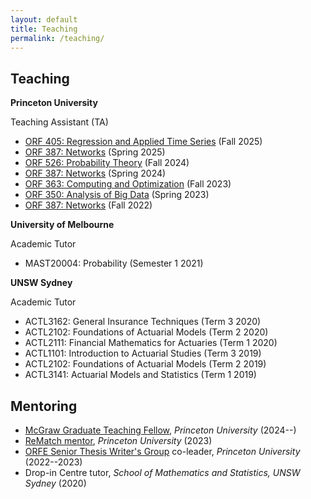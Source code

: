 ```yaml
---
layout: default
title: Teaching
permalink: /teaching/
---
```


## Teaching

**Princeton University**

Teaching Assistant (TA)
- [ORF 405: Regression and Applied Time Series](https://registrar.princeton.edu/course-offerings/course-details?term=1262&courseid=008005) (Fall 2025)
- [ORF 387: Networks](https://registrar.princeton.edu/course-offerings/course-details?term=1254&courseid=015450) (Spring 2025)
- [ORF 526: Probability Theory](https://registrar.princeton.edu/course-offerings/course-details?term=1252&courseid=008014) (Fall 2024)
- [ORF 387: Networks](https://registrar.princeton.edu/course-offerings/course-details?term=1244&courseid=015450) (Spring 2024)
- [ORF 363: Computing and Optimization](https://registrar.princeton.edu/course-offerings/course-details?term=1242&courseid=012833) (Fall 2023)
- [ORF 350: Analysis of Big Data](https://registrar.princeton.edu/course-offerings/course-details?term=1234&courseid=012309) (Spring 2023)
- [ORF 387: Networks](https://registrar.princeton.edu/course-offerings/course-details?term=1232&courseid=015450) (Fall 2022)

**University of Melbourne**

Academic Tutor
- MAST20004: Probability (Semester 1 2021)

**UNSW Sydney**

Academic Tutor
- ACTL3162: General Insurance Techniques (Term 3 2020)
- ACTL2102: Foundations of Actuarial Models (Term 2 2020)
- ACTL2111: Financial Mathematics for Actuaries (Term 1 2020)
- ACTL1101: Introduction to Actuarial Studies (Term 3 2019)
- ACTL2102: Foundations of Actuarial Models (Term 2 2019)
- ACTL3141: Actuarial Models and Statistics (Term 1 2019)

## Mentoring

* [McGraw Graduate Teaching Fellow](https://mcgraw.princeton.edu/about/meet-our-staff/graduate-teaching-fellows), *Princeton University* (2024--)
* [ReMatch mentor](https://undergraduateresearch.princeton.edu/programs/rematch), *Princeton University* (2023)
* [ORFE Senior Thesis Writer's Group](https://orfe.princeton.edu/undergraduate/stwg) co-leader, *Princeton University* (2022--2023)
* Drop-in Centre tutor, *School of Mathematics and Statistics, UNSW Sydney* (2020)
